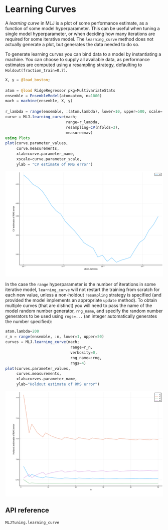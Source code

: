 # Learning Curves

A *learning curve* in MLJ is a plot of some performance estimate, as a
function of some model hyperparameter. This can be useful when tuning
a single model hyperparameter, or when deciding how many iterations
are required for some iterative model. The `learning_curve` method
does not actually generate a plot, but generates the data needed to do
so.

To generate learning curves you can bind data to a model by
instantiating a machine. You can choose to supply all available data,
as performance estimates are computed using a resampling strategy,
defaulting to `Holdout(fraction_train=0.7)`.

```julia
X, y = @load_boston;

atom = @load RidgeRegressor pkg=MultivariateStats
ensemble = EnsembleModel(atom=atom, n=1000)
mach = machine(ensemble, X, y)

r_lambda = range(ensemble, :(atom.lambda), lower=10, upper=500, scale=:log10)
curve = MLJ.learning_curve(mach;
                           range=r_lambda,
                           resampling=CV(nfolds=3),
                           measure=mav)
using Plots
plot(curve.parameter_values,
     curve.measurements,
     xlab=curve.parameter_name,
     xscale=curve.parameter_scale,
     ylab = "CV estimate of RMS error")
```

![](img/learning_curve42.png)

In the case the `range` hyperparameter is the number of iterations in
some iterative model, `learning_curve` will not restart the training
from scratch for each new value, unless a non-holdout `resampling`
strategy is specified (and provided the model implements an
appropriate `update` method). To obtain multiple curves (that are
distinct) you will need to pass the name of the model random number
generator, `rng_name`, and specify the random number generators to be
used using `rngs=...` (an integer automatically generates the number
specified):

```julia
atom.lambda=200
r_n = range(ensemble, :n, lower=1, upper=50)
curves = MLJ.learning_curve(mach;
                             range=r_n,
                             verbosity=0,
                             rng_name=:rng,
                             rngs=4)
plot(curves.parameter_values,
     curves.measurements,
     xlab=curves.parameter_name,
     ylab="Holdout estimate of RMS error")
```

![](img/learning_curve_n.png)


## API reference

```@docs
MLJTuning.learning_curve
```
